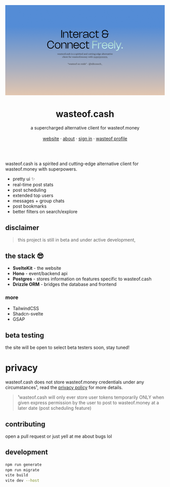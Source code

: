 ![gh banner hero](static/brand/banner.png)

<p align="center">
	<h1 align="center"><b>wasteof.cash</b></h1>
<p align="center">
    a supercharged alternative client for wasteof.money
    <br />
    <br />
    <a href="https://cash.wasteof.me">website</a>
    ·
    <a href="https://cash.wasteof.me/about">about</a>
    ·
    <a href="https://cash.wasteof.me/login">sign in</a>
    ·
    <a href="https://wasteof-cash.wasteof.me">wasteof profile</a>
  </p>
  <br />
  <br />
</p>
  
wasteof.cash is a spirited and cutting-edge alternative
client for wasteof.money with superpowers.

- pretty ui ✨
- real-time post stats
- post scheduling
- extended top users
- messages + group chats
- post bookmarks
- better filters on search/explore

## disclaimer

> this project is still in beta and under active development, 

## the stack 😎

- **SvelteKit** - the website
- **Hono** - event/backend api
- **Postgres** - stores information on features specific to wasteof.cash
- **Drizzle ORM** - bridges the database and frontend

### more

- TailwindCSS
- Shadcn-svelte
- GSAP

## beta testing
the site will be open to select beta testers soon, stay tuned!

# privacy
wasteof.cash does not store wasteof.money credentials under any circumstances¹, read the <a href="https://cash.wasteof.me/privacy">privacy policy</a> for more details.

> ¹wasteof.cash will only ever store user tokens temporarily ONLY when given express permission by the user to post to wasteof.money at a later date (post scheduling feature)

## contributing
open a pull request or just yell at me about bugs lol

## development

```bash
npm run generate
npm run migrate
vite build
vite dev --host
```
